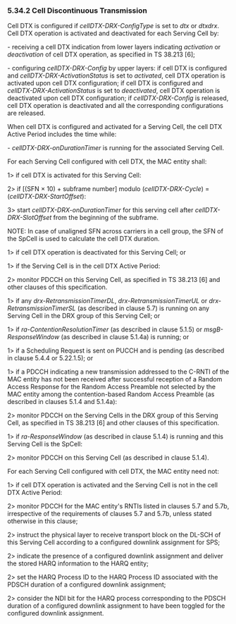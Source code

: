 ### 5.34.2 Cell Discontinuous Transmission

Cell DTX is configured if *cellDTX-DRX-ConfigType* is set to *dtx* or
*dtxdrx*. Cell DTX operation is activated and deactivated for each
Serving Cell by:

\- receiving a cell DTX indication from lower layers indicating
*activation* or *deactivation* of cell DTX operation, as specified in TS
38.213 \[6\];

\- configuring *cellDTX-DRX-Config* by upper layers: if cell DTX is
configured and *cellDTX-DRX-ActivationStatus* is set to *activated*,
cell DTX operation is activated upon cell DTX configuration; if cell DTX
is configured and *cellDTX-DRX-ActivationStatus* is set to
*deactivated*, cell DTX operation is deactivated upon cell DTX
configuration; if *cellDTX-DRX-Config* is released, cell DTX operation
is deactivated and all the corresponding configurations are released.

When cell DTX is configured and activated for a Serving Cell, the cell
DTX Active Period includes the time while:

\- *cellDTX-DRX-onDurationTimer* is running for the associated Serving
Cell.

For each Serving Cell configured with cell DTX, the MAC entity shall:

1\> if cell DTX is activated for this Serving Cell:

2\> if \[(SFN × 10) + subframe number\] modulo (*cellDTX-DRX-Cycle*) =
(*cellDTX-DRX-StartOffset*):

3\> start *cellDTX-DRX-onDurationTimer* for this serving cell after
*cellDTX-DRX-SlotOffset* from the beginning of the subframe.

NOTE: In case of unaligned SFN across carriers in a cell group, the SFN
of the SpCell is used to calculate the cell DTX duration.

1\> if cell DTX operation is deactivated for this Serving Cell; or

1\> if the Serving Cell is in the cell DTX Active Period:

2\> monitor PDCCH on this Serving Cell, as specified in TS 38.213 \[6\]
and other clauses of this specification.

1\> if any *drx-RetransmissionTimerDL*, *drx-RetransmissionTimerUL* or
*drx-RetransmissionTimerSL* (as described in clause 5.7) is running on
any Serving Cell in the DRX group of this Serving Cell; or

1\> if *ra-ContentionResolutionTimer* (as described in clause 5.1.5) or
*msgB-ResponseWindow* (as described in clause 5.1.4a) is running; or

1\> if a Scheduling Request is sent on PUCCH and is pending (as
described in clause 5.4.4 or 5.22.1.5); or

1\> if a PDCCH indicating a new transmission addressed to the C-RNTI of
the MAC entity has not been received after successful reception of a
Random Access Response for the Random Access Preamble not selected by
the MAC entity among the contention-based Random Access Preamble (as
described in clauses 5.1.4 and 5.1.4a):

2\> monitor PDCCH on the Serving Cells in the DRX group of this Serving
Cell, as specified in TS 38.213 \[6\] and other clauses of this
specification.

1\> if *ra-ResponseWindow* (as described in clause 5.1.4) is running and
this Serving Cell is the SpCell:

2\> monitor PDCCH on this Serving Cell (as described in clause 5.1.4).

For each Serving Cell configured with cell DTX, the MAC entity need not:

1\> if cell DTX operation is activated and the Serving Cell is not in
the cell DTX Active Period:

2\> monitor PDCCH for the MAC entity\'s RNTIs listed in clauses 5.7 and
5.7b, irrespective of the requirements of clauses 5.7 and 5.7b, unless
stated otherwise in this clause;

2\> instruct the physical layer to receive transport block on the DL-SCH
of this Serving Cell according to a configured downlink assignment for
SPS;

2\> indicate the presence of a configured downlink assignment and
deliver the stored HARQ information to the HARQ entity;

2\> set the HARQ Process ID to the HARQ Process ID associated with the
PDSCH duration of a configured downlink assignment;

2\> consider the NDI bit for the HARQ process corresponding to the PDSCH
duration of a configured downlink assignment to have been toggled for
the configured downlink assignment.